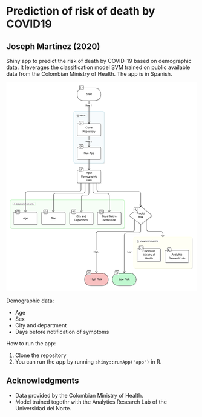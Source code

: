 # Prediction of risk of death by COVID19 
## Joseph Martinez (2020)

Shiny app to predict the risk of death by COVID-19 based on demographic data. It leverages the classification model SVM trained on public available data from the Colombian Ministry of Health. The app is in Spanish.

![App diagram](docs/images/diagram.png)

Demographic data:
- Age
- Sex
- City and department
- Days before notification of symptoms

How to run the app:
1. Clone the repository
2. You can run the app by running `shiny::runApp("app")` in R.

## Acknowledgments
- Data provided by the Colombian Ministry of Health.
- Model trained togethr with the Analytics Research Lab of the Universidad del Norte.

